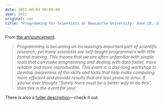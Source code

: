 ```yaml
---
date: 2011-06-04 09:00:00
year: 2011
original: swc
title: "Programming for Scientists at Newcastle University: June 20, 2011"
---
```

<p>From <a href="http://conferences.ncl.ac.uk/sciprog/">the announcement</a>:</p>
<blockquote><p><em>Programming is becoming an increasingly important part of scientific research, yet many scientists are self-taught programmers with little formal training. This means that we are often unfamiliar with simple tools that can make programming and dealing with data faster, more reliable and more reproducible. This event is a day-long workshop to develop awareness of the skills and tools that help make computing more efficient and provide results that are less prone to error. If you've ever thought "Surely there must be a better way to do this", then this is the event for you!</em></p></blockquote>
<p>There is also a <a href="http://www.vitae.ac.uk/policy-practice/1756-392261/Effective-use-of-programming-in-scientific-research---producing-more-reliable-results-more-quickly.html">fuller description</a>&mdash;check it out.</p>
